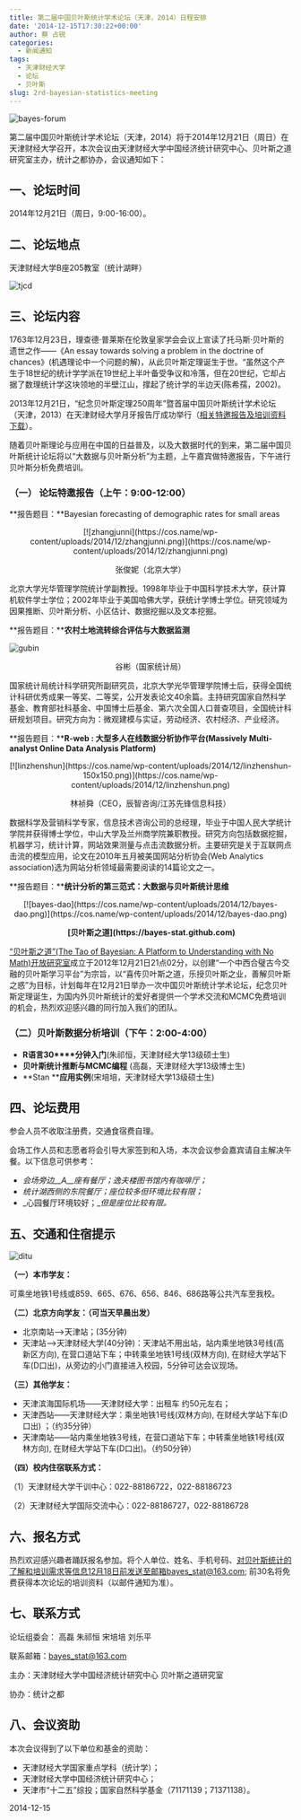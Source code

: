 ```yaml
---
title: 第二届中国贝叶斯统计学术论坛（天津，2014）日程安排
date: '2014-12-15T17:30:22+00:00'
author: 蔡 占锐
categories:
  - 新闻通知
tags:
  - 天津财经大学
  - 论坛
  - 贝叶斯
slug: 2rd-bayesian-statistics-meeting
---
```


![bayes-forum](https://cos.name/wp-content/uploads/2014/12/bayes-forum.png)

第二届中国贝叶斯统计学术论坛（天津，2014）将于2014年12月21日（周日）在天津财经大学召开，本次会议由天津财经大学中国经济统计研究中心、贝叶斯之道研究室主办，统计之都协办，会议通知如下：

## 一、论坛时间

2014年12月21日（周日，9:00-16:00）。

## 二、论坛地点

天津财经大学B座205教室（统计湖畔）

![tjcd](https://cos.name/wp-content/uploads/2014/12/tjcd.png)

## 三、论坛内容

1763年12月23日，理查德·普莱斯在伦敦皇家学会会议上宣读了托马斯·贝叶斯的遗世之作——《An essay towards solving a problem in the doctrine of chances》(机遇理论中一个问题的解)，从此贝叶斯定理诞生于世。“虽然这个产生于18世纪的统计学学派在19世纪上半叶备受争议和冷落，但在20世纪，它却占据了数理统计学这块领地的半壁江山，撑起了统计学的半边天(陈希孺，2002)。

2013年12月21日，“纪念贝叶斯定理250周年”暨首届中国贝叶斯统计学术论坛（天津，2013）在天津财经大学月牙报告厅成功举行（[相关特邀报告及培训资料下载](/2013/12/to-commemorate-the-250th-anniversary-of-bayes-theorem/)）。

<!--more-->

随着贝叶斯理论与应用在中国的日益普及，以及大数据时代的到来，第二届中国贝叶斯统计论坛将以“大数据与贝叶斯分析”为主题，上午嘉宾做特邀报告，下午进行贝叶斯分析免费培训。

### **（一） 论坛特邀报告（上午：****9:00-12:00****）**

**报告题目：**Bayesian forecasting of demographic rates for small areas

<p style="text-align: center;">
  [![zhangjunni](https://cos.name/wp-content/uploads/2014/12/zhangjunni.png)](https://cos.name/wp-content/uploads/2014/12/zhangjunni.png)
</p>

<p style="text-align: center;">
  张俊妮（北京大学）
</p>

北京大学光华管理学院统计学副教授。1998年毕业于中国科学技术大学，获计算机软件学士学位；2002年毕业于美国哈佛大学，获统计学博士学位。研究领域为因果推断、贝叶斯分析、小区估计、数据挖掘以及文本挖掘。

**报告题目：****农村土地流转综合评估与大数据监测**

![gubin](https://cos.name/wp-content/uploads/2014/12/gubin.png)

<p style="text-align: center;">
  谷彬（国家统计局）
</p>

国家统计局统计科学研究所副研究员，北京大学光华管理学院博士后，获得全国统计科研优秀成果一等奖、二等奖，公开发表论文40余篇。主持研究国家自然科学基金、教育部社科基金、中国博士后基金、第六次全国人口普查项目，全国统计科研规划项目。研究方向为：微观建模与实证，劳动经济、农村经济、产业经济。

**报告题目：****R-web : ****大型多人在线数据分析协作平台****(Massively Multi-analyst Online Data Analysis Platform)**

<p style="text-align: center;">
  [![linzhenshun](https://cos.name/wp-content/uploads/2014/12/linzhenshun-150x150.png)](https://cos.name/wp-content/uploads/2014/12/linzhenshun.png)
</p>

<p style="text-align: center;">
  林祯舜（CEO，辰智咨询/江苏先锋信息科技）
</p>

数据科学及营销科学专家，信息技术咨询公司的总经理，毕业于中国人民大学统计学院并获得博士学位，中山大学及兰州商学院兼职教授。研究方向包括数据挖掘，机器学习，统计计算，网站效果测量与点击流数据分析。主要研究是关于互联网点击流的模型应用，论文在2010年五月被美国网站分析协会(Web Analytics association)选为网站分析领域最需要阅读的14篇论文之一。

**报告题目：****统计分析的第三范式：大数据与贝叶斯统计思维**

<p style="text-align: center;">
  [![bayes-dao](https://cos.name/wp-content/uploads/2014/12/bayes-dao.png)](https://cos.name/wp-content/uploads/2014/12/bayes-dao.png)
</p>

<p style="text-align: center;">
  <strong> [贝叶斯之道](https://bayes-stat.github.com)</strong>
</p>

[“贝叶斯之道”(The Tao of Bayesian: A Platform to Understanding with No Math)开放研究室](https://bayes-stat.github.com)成立于2012年12月21日21点02分，以创建“一个中西合璧古今交融的贝叶斯学习平台”为宗旨，以“喜传贝叶斯之道，乐授贝叶斯之业，善解贝叶斯之惑”为目标，计划每年在12月21日举办一次中国贝叶斯统计学术论坛，纪念贝叶斯定理诞生，为国内外贝叶斯统计的爱好者提供一个学术交流和MCMC免费培训的机会，热烈欢迎感兴趣的同行加入我们的团队。

### **（二）贝叶斯数据分析培训（下午：****2:00-4:00****）**

  * **R****语言****30****分钟入门**(朱祁恒，天津财经大学13级硕士生)
  * **贝叶斯统计推断与****MCMC****编程** (高磊，天津财经大学13级博士生)
  * **Stan ****应用实例**(宋培培，天津财经大学13级硕士生)

## 四、论坛费用

参会人员不收取注册费，交通食宿费自理。

会场工作人员和志愿者将会引导大家签到和入场，本次会议参会嘉宾请自主解决午餐。以下信息可供参考：

  * _会场旁边__A__座有餐厅；逸夫楼图书馆内有咖啡厅；_
  * _统计湖西侧的东院餐厅；座位较多但环境比较有限；_
  * _心园餐厅环境较好；__但是座位比较有限。_

## 五、交通和住宿提示

![ditu](https://cos.name/wp-content/uploads/2014/12/ditu.png)

**（一）本市学友：**

可乘坐地铁1号线或859、665、676、656、846、686路等公共汽车至我校。

**（二）北京方向学友：（可当天早晨出发）**

  * 北京南站——>天津站；(35分钟)
  * 天津站——>天津财经大学(40分钟)：天津站不用出站，站内乘坐地铁3号线(高新区方向), 在营口道站下车；中转乘坐地铁1号线(双林方向), 在财经大学站下车(D口出)，从旁边的小门直接进入校园，5分钟可达会议现场。

**（三）其他学友：**

  * 天津滨海国际机场——天津财经大学：出租车 约50元左右；
  * 天津西站——天津财经大学：乘坐地铁1号线(双林方向), 在财经大学站下车(D口出) ；（约35分钟）
  * 天津南站——站内乘坐地铁3号线，在营口道站下车；中转乘坐地铁1号线(双林方向), 在财经大学站下车(D口出)。（约50分钟）

**（四）校内住宿联系方式：**

（1）天津财经大学干训中心：022-88186722，022-88186723
  
（2）天津财经大学国际交流中心：022-88186727，022-88186728

## 六、报名方式

热烈欢迎感兴趣者踊跃报名参加。将个人单位、姓名、手机号码、对贝叶斯统计的了解和培训需求等信息12月18日前发送至邮箱bayes_stat@163.com; 前30名将免费获得本次论坛的培训资料（以邮件通知为准）。

## 七、联系方式

论坛组委会： 高磊 朱祁恒 宋培培 刘乐平

联系邮箱：bayes_stat@163.com

主办：天津财经大学中国经济统计研究中心 贝叶斯之道研究室

协办：统计之都

## 八、会议资助

本次会议得到了以下单位和基金的资助：

  * 天津财经大学国家重点学科（统计学）；
  * 天津财经大学中国经济统计研究中心；
  * 天津市“十二五”综投；国家自然科学基金（71171139；71371138）。

2014-12-15
